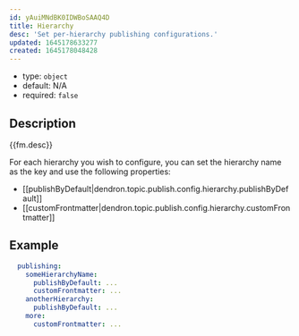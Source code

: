 ```yaml
---
id: yAuiMNdBK0IDWBoSAAQ4D
title: Hierarchy
desc: 'Set per-hierarchy publishing configurations.'
updated: 1645178633277
created: 1645178048428
---
```


- type: `object`
- default: N/A 
- required: `false`

## Description
{{fm.desc}}

For each hierarchy you wish to configure, you can set the hierarchy name as the key and use the following properties:

- [[publishByDefault|dendron.topic.publish.config.hierarchy.publishByDefault]]
- [[customFrontmatter|dendron.topic.publish.config.hierarchy.customFrontmatter]]

## Example

```yml
  publishing:
    someHierarchyName:
      publishByDefault: ...
      customFrontmatter: ...
    anotherHierarchy:
      publishByDefault: ...
    more:
      customFrontmatter: ...
```